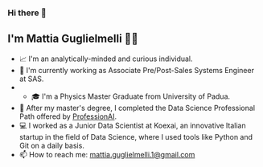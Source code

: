 ### Hi there 👋

## I'm Mattia Guglielmelli :technologist:

- :chart_with_upwards_trend: I'm an analytically-minded and curious individual.
- :briefcase: I'm currently working as Associate Pre/Post-Sales Systems Engineer at SAS.
- - :mortar_board: I'm a Physics Master Graduate from University of Padua.
- :seedling: After my master's degree, I completed the Data Science Professional Path offered by [ProfessionAI](https://www.profession.ai/).
- :computer: I worked as a Junior Data Scientist at Koexai, an innovative Italian startup in the field of Data Science, where I used tools like Python and Git on a daily basis.
- :mailbox: How to reach me: [mattia.guglielmelli.1@gmail.com](mailto:mattia.guglielmelli.1@gmail.com)
